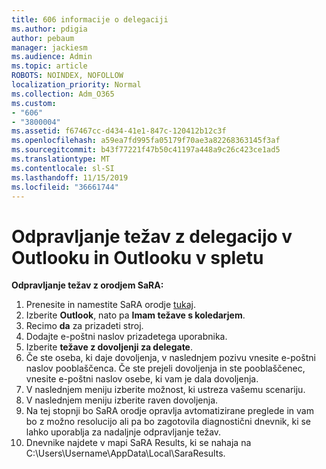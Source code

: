 ```yaml
---
title: 606 informacije o delegaciji
ms.author: pdigia
author: pebaum
manager: jackiesm
ms.audience: Admin
ms.topic: article
ROBOTS: NOINDEX, NOFOLLOW
localization_priority: Normal
ms.collection: Adm_O365
ms.custom:
- "606"
- "3800004"
ms.assetid: f67467cc-d434-41e1-847c-120412b12c3f
ms.openlocfilehash: a59ea7fd995fa05179f70ae3a82268363145f3af
ms.sourcegitcommit: b43f77221f47b50c41197a448a9c26c423ce1ad5
ms.translationtype: MT
ms.contentlocale: sl-SI
ms.lasthandoff: 11/15/2019
ms.locfileid: "36661744"
---
```

# <a name="troubleshooting-delegation-in-outlook-and-outlook-on-the-web"></a>Odpravljanje težav z delegacijo v Outlooku in Outlooku v spletu

**Odpravljanje težav z orodjem SaRA:**

1. Prenesite in namestite SaRA orodje [tukaj](https://aka.ms/SaRA-SkypeForBusinessSignIn).
1. Izberite **Outlook**, nato pa **Imam težave s koledarjem**.
1. Recimo **da** za prizadeti stroj.
1. Dodajte e-poštni naslov prizadetega uporabnika.
1. Izberite **težave z dovoljenji za delegate**.
1. Če ste oseba, ki daje dovoljenja, v naslednjem pozivu vnesite e-poštni naslov pooblaščenca. Če ste prejeli dovoljenja in ste pooblaščenec, vnesite e-poštni naslov osebe, ki vam je dala dovoljenja.
1. V naslednjem meniju izberite možnost, ki ustreza vašemu scenariju.
1. V naslednjem meniju izberite raven dovoljenja.
1. Na tej stopnji bo SaRA orodje opravlja avtomatizirane preglede in vam bo z možno resolucijo ali pa bo zagotovila diagnostični dnevnik, ki se lahko uporablja za nadaljnje odpravljanje težav.
1. Dnevnike najdete v mapi SaRA Results, ki se nahaja na C:\Users\Username\AppData\Local\SaraResults.
